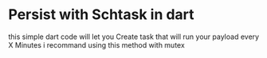 # Persist with Schtask in dart 

this simple dart code will let you Create task that will run your payload every X Minutes i recommand using this method  with mutex
